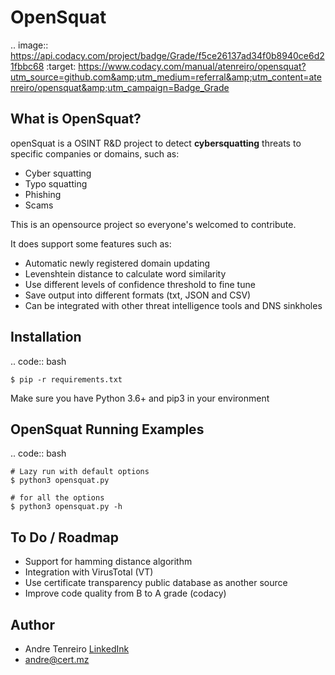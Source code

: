 OpenSquat
====

.. image:: https://api.codacy.com/project/badge/Grade/f5ce26137ad34f0b8940ce6d21fbbc68
    :target: https://www.codacy.com/manual/atenreiro/opensquat?utm_source=github.com&amp;utm_medium=referral&amp;utm_content=atenreiro/opensquat&amp;utm_campaign=Badge_Grade


What is OpenSquat?
-------------

openSquat is a OSINT R&D project to detect **cybersquatting** threats to specific companies or domains, such as:

* Cyber squatting
* Typo squatting
* Phishing
* Scams

This is an opensource project so everyone's welcomed to contribute.


It does support some features such as:

* Automatic newly registered domain updating
* Levenshtein distance to calculate word similarity
* Use different levels of confidence threshold to fine tune
* Save output into different formats (txt, JSON and CSV)
* Can be integrated with other threat intelligence tools and DNS sinkholes

Installation
------------

.. code:: bash

    $ pip -r requirements.txt

Make sure you have Python 3.6+ and pip3 in your environment


OpenSquat Running Examples
------------

.. code:: bash

    # Lazy run with default options
    $ python3 opensquat.py

    # for all the options
    $ python3 opensquat.py -h



To Do / Roadmap
-------------

* Support for hamming distance algorithm
* Integration with VirusTotal (VT)
* Use certificate transparency public database as another source
* Improve code quality from B to A grade (codacy)


Author
-------------
* Andre Tenreiro [LinkedInk](https://www.linkedin.com/in/andretenreiro/)
* andre@cert.mz


